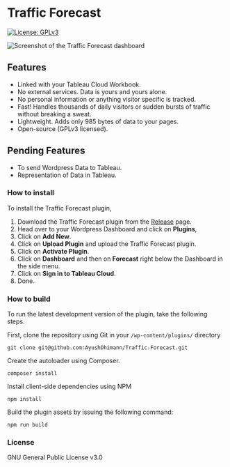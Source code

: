 Traffic Forecast
===========

[![License: GPLv3](https://img.shields.io/badge/License-GPLv3-blue.svg)](https://www.gnu.org/licenses/gpl-3.0)

![Screenshot of the Traffic Forecast dashboard](https://github.com/AyushDhimann/Traffic-Forecast/blob/master/src/original.png)


## Features

- Linked with your Tableau Cloud Workbook.
- No external services. Data is yours and yours alone.
- No personal information or anything visitor specific is tracked.
- Fast! Handles thousands of daily visitors or sudden bursts of traffic without breaking a sweat.
- Lightweight. Adds only 985 bytes of data to your pages.
- Open-source (GPLv3 licensed).

## Pending Features

- To send Wordpress Data to Tableau.
- Representation of Data in Tableau.

### How to install

To install the Traffic Forecast plugin,

1. Download the Traffic Forecast plugin from the [Release](https://github.com/AyushDhimann/Traffic-Forecast/releases/tag/plugin) page.
2. Head over to your Wordpress Dashboard and click on **Plugins**,
3. Click on **Add New**.
4. Click on **Upload Plugin** and upload the Traffic Forecast plugin.
5. Click on **Activate Plugin**.
6. Click on **Dashboard** and then on **Forecast** right below the Dashboard in the side menu.
7. Click on **Sign in to Tableau Cloud**.
8. Done.


### How to build

To run the latest development version of the plugin, take the following steps.

First, clone the repository using Git in your `/wp-content/plugins/` directory
```
git clone git@github.com:AyushDhimann/Traffic-Forecast.git
```

Create the autoloader using Composer.
```
composer install
```

Install client-side dependencies using NPM
```
npm install
```

Build the plugin assets by issuing the following command:
``` 
npm run build
```

### License

GNU General Public License v3.0
